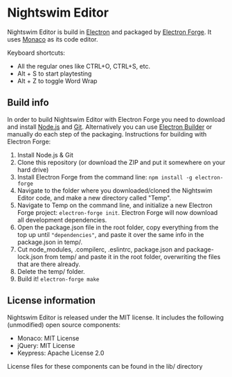 # Nightswim Editor

Nightswim Editor is build in [Electron](https://electronjs.org/) and packaged by
[Electron Forge](https://electronforge.io/). It uses
[Monaco](https://microsoft.github.io/monaco-editor/index.html) as its code
editor.

Keyboard shortcuts:
- All the regular ones like CTRL+O, CTRL+S, etc.
- Alt + S to start playtesting
- Alt + Z to toggle Word Wrap

## Build info
In order to build Nightswim Editor with Electron Forge you need to download and install [Node.js](www.nodejs.com) and
[Git](www.git-scm.com). Alternatively you can use [Electron Builder](https://www.electron.build/) or manually do each step of the packaging. Instructions for building with
Electron Forge:
1. Install Node.js & Git
2. Clone this repository (or download the ZIP and put it somewhere on your hard drive)
3. Install Electron Forge from the command line:
`npm install -g electron-forge`
4. Navigate to the folder where you downloaded/cloned the Nightswim Editor code, and make a
   new directory called "Temp".
5. Navigate to Temp on the command line, and initialize a new Electron Forge
   project: `electron-forge init`. Electron Forge will now download all
   development dependencies.
6. Open the package.json file in the root folder, copy
   everything from the top up until `"dependencies"`, and paste it over the same
   info in the package.json in temp/.
7. Cut node_modules, .compilerc, .eslintrc, package.json and package-lock.json
   from temp/ and paste it in the root folder, overwriting the files that are
   there already.
8. Delete the temp/ folder.
9. Build it!
`electron-forge make`

## License information
Nightswim Editor is released under the MIT license. It includes the following (unmodified) open source components:
- Monaco: MIT License
- jQuery: MIT License
- Keypress: Apache License 2.0

License files for these components can be found in the lib/ directory

